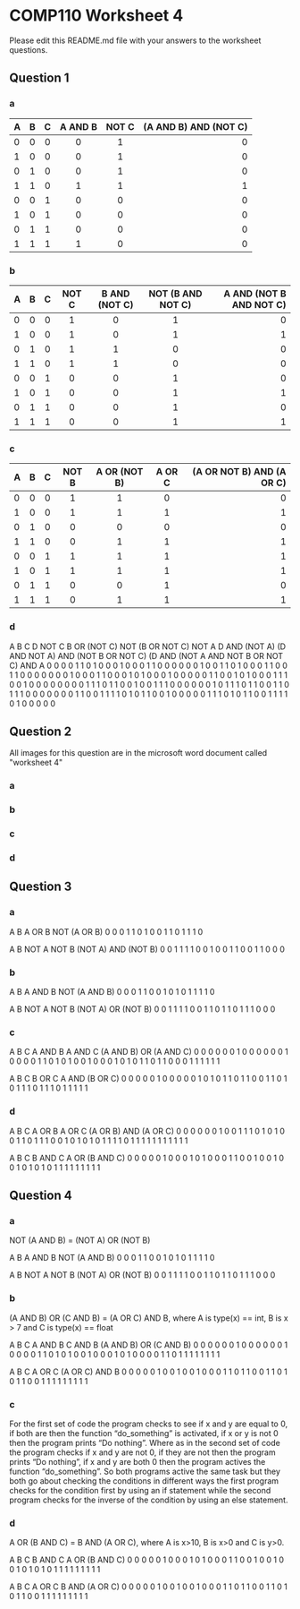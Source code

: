 # COMP110 Worksheet 4

Please edit this README.md file with your answers to the worksheet questions.

## Question 1

### a
A|B|C|A AND B|NOT C|(A AND B) AND (NOT C)
|-|:-:|:-:|:-:|:-:|-:|
0|0|0|	0|	1|	0
1|0|0|	0|	1|	0
0|1|0|	0|	1|	0
1|1|0|	1|	1|	1
0|0|1|	0|	0|	0
1|0|1|	0|	0|	0
0|1|1|	0|	0|  0
1|1|1|	1|	0|  0


### b
A|	B|	C|	NOT C|	B AND (NOT C)|	NOT (B AND NOT C)|	A AND (NOT B AND NOT C)
|-|:-:|:-:|:-:|:-:|:-:|-:|
0	|0|	0|	1|	0|	1|  0
1	|0|	0|	1|	0|	1|  1
0	|1|	0|	1|	1|	0|	0
1	|1|	0|	1|	1|	0|	0
0	|0|	1|	0|	0|	1|	0
1	|0|	1|	0|	0|	1|	1
0	|1|	1|	0|	0|	1|	0
1	|1|	1|	0|	0|	1|	1


### c
A|B|	C	|NOT B	|A OR (NOT B)	|A OR C|	(A OR NOT B) AND (A OR C)
|-|:-:|:-:|:-:|:-:|:-:|-:|
0|	0|	0|	1|	1|	0	|0
1|	0|	0|	1|	1|	1	|1
0|	1|	0|	0|	0|	0|	0
1|	1|	0|	0|	1	|1|	1
0|	0|	1|	1|	1	|1|	1
1|	0|	1|	1|	1	|1|	1
0|	1|	1|	0|	0	|1|	0
1|	1|	1|	0|	1	|1|	1


### d
A	B	C	D	NOT C	B OR (NOT C)	NOT (B OR NOT C)	NOT A	D AND (NOT A)	(D AND NOT A) AND (NOT B OR NOT C)	(D AND (NOT A AND NOT B OR NOT C) AND A
0	0	0	0	1	1	0	1	0	0	0
1	0	0	0	1	1	0	0	0	0	0
0	1	0	0	1	1	0	1	0	0	0
1	1	0	0	1	1	0	0	0	0	0
0	0	1	0	0	0	1	1	0	0	0
1	0	1	0	0	0	1	0	0	0	0
0	1	1	0	0	1	0	1	0	0	0
1	1	1	0	0	1	0	0	0	0	0
0	0	0	1	1	1	0	1	1	0	0
1	0	0	1	1	1	0	0	0	0	0
0	1	0	1	1	1	0	1	1	0	0
1	1	0	1	1	1	0	0	0	0	0
0	0	1	1	0	0	1	1	1	1	0
1	0	1	1	0	0	1	0	0	0	0
0	1	1	1	0	1	0	1	1	0	0
1	1	1	1	0	1	0	0	0	0	0


## Question 2
All images for this question are in the microsoft word document called "worksheet 4"
### a

### b

### c

### d

## Question 3

### a
A	B	A OR B	NOT (A OR B)
0	0	0	1
1	0	1	0
0	1	1	0
1	1	1	0

A	B	NOT A	NOT B	(NOT A) AND (NOT B)
0	0	1	1	1
1	0	0	1	0
0	1	1	0	0
1	1	0	0	0

### b
A	B	A AND B	NOT (A AND B)
0	0	0	1
1	0	0	1
0	1	0	1
1	1	1	0

A	B	NOT A	NOT B	(NOT A) OR (NOT B)
0	0	1	1	1
1	0	0	1	1
0	1	1	0	1
1	1	0	0	0

### c
A	B	C	A AND B	A AND C	(A AND B) OR (A AND C)
0	0	0	0	0	0
1	0	0	0	0	0
0	1	0	0	0	0
1	1	0	1	0	1
0	0	1	0	0	0
1	0	1	0	1	1
0	1	1	0	0	0
1	1	1	1	1	1

A	B	C	B OR C	A AND (B OR C)
0	0	0	0	0
1	0	0	0	0
0	1	0	1	0
1	1	0	1	1
0	0	1	1	0
1	0	1	1	1
0	1	1	1	0
1	1	1	1	1

### d
A	B	C	A OR B	A OR C	(A OR B) AND (A OR C)
0	0	0	0	0	0
1	0	0	1	1	1
0	1	0	1	0	0
1	1	0	1	1	1
0	0	1	0	1	0
1	0	1	1	1	1
0	1	1	1	1	1
1	1	1	1	1	1

A	B	C	B AND C	A OR (B AND C)
0	0	0	0	0
1	0	0	0	1
0	1	0	0	0
1	1	0	0	1
0	0	1	0	0
1	0	1	0	1
0	1	1	1	1
1	1	1	1	1

## Question 4

### a
NOT (A AND B) = (NOT A) OR (NOT B)

A	B	A AND B	NOT (A AND B)
0	0	0	1
1	0	0	1
0	1	0	1
1	1	1	0

A	B	NOT A	NOT B	(NOT A) OR (NOT B)
0	0	1	1	1
1	0	0	1	1
0	1	1	0	1
1	1	0	0	0

### b
(A AND B) OR (C AND B) = (A OR C) AND B, where A is type(x) == int, B is x > 7 and C is type(x) == float

A	B	C	A AND B	C AND B	(A AND B) OR (C AND B)
0	0	0	0	0	0
1	0	0	0	0	0
0	1	0	0	0	0
1	1	0	1	0	1
0	0	1	0	0	0
1	0	1	0	0	0
0	1	1	0	1	1
1	1	1	1	1	1

A	B	C	A OR C	(A OR C) AND B
0	0	0	0	0
1	0	0	1	0
0	1	0	0	0
1	1	0	1	1
0	0	1	1	0
1	0	1	1	0
0	1	1	1	1
1	1	1	1	1

### c
For the first set of code the program checks to see if x and y are equal to 0,
if both are then the function “do_something” is activated, if x or y is not 0
then the program prints “Do nothing”. Where as in the second set of code the
program checks if x and y are not 0, if they are not then the program prints
“Do nothing”, if x and y are both 0 then the program actives the function
“do_something”. So both programs active the same task but they both go about
checking the conditions in different ways the first program checks for the
condition first by using an if statement while the second program checks for
the inverse of the condition by using an else statement.

### d
A OR (B AND C) = B AND (A OR C), where A is x>10, B is x>0 and C is y>0.

A	B	C	B AND C	A OR (B AND C)
0	0	0	0	0
1	0	0	0	1
0	1	0	0	0
1	1	0	0	1
0	0	1	0	0
1	0	1	0	1
0	1	1	1	1
1	1	1	1	1

A	B	C	A OR C	B AND (A OR C)
0	0	0	0	0
1	0	0	1	0
0	1	0	0	0
1	1	0	1	1
0	0	1	1	0
1	0	1	1	0
0	1	1	1	1
1	1	1	1	1

